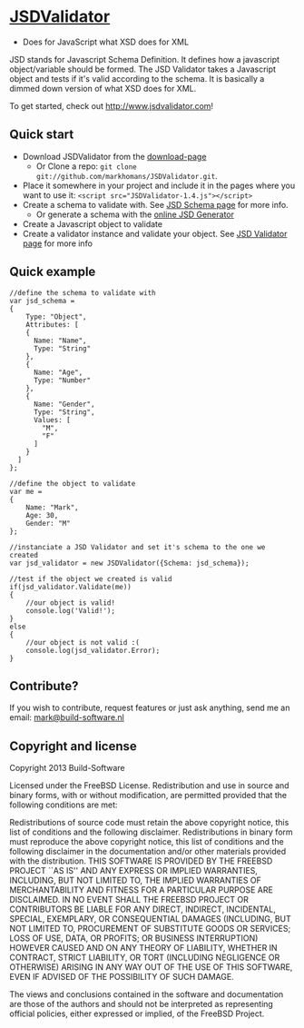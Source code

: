 # [JSDValidator](http://www.jsdvalidator.com/)

* Does for JavaScript what XSD does for XML

JSD stands for Javascript Schema Definition. It defines how a javascript object/variable should be formed. The JSD Validator takes a Javascript object and tests if it's valid according to the schema. It is basically a dimmed down version of what XSD does for XML.

To get started, check out http://www.jsdvalidator.com!

## Quick start

* Download JSDValidator from the [download-page](http://build-software.nl/JSDValidator/download)
  + Or Clone a repo: `git clone git://github.com/markhomans/JSDValidator.git`.
* Place it somewhere in your project and include it in the pages where you want to use it:
```<script src="JSDValidator-1.4.js"></script>```
* Create a schema to validate with. See [JSD Schema page](http://build-software.nl/JSDValidator/JSDSchema) for more info.
  + Or generate a schema with the [online JSD Generator](http://build-software.nl/JSDValidator/JSDGenerator)
* Create a Javascript object to validate
* Create a validator instance and validate your object. See [JSD Validator page](http://build-software.nl/JSDValidator/validator) for more info

## Quick example

```
//define the schema to validate with
var jsd_schema =
{
    Type: "Object",
    Attributes: [
    {
      Name: "Name",
      Type: "String"
    },
    {
      Name: "Age",
      Type: "Number"
    },
    {
      Name: "Gender",
      Type: "String",
      Values: [
        "M",
        "F"
      ]
    }
  ]
};
 
//define the object to validate
var me =
{
    Name: "Mark",
    Age: 30,
    Gender: "M"
};
 
//instanciate a JSD Validator and set it's schema to the one we created
var jsd_validator = new JSDValidator({Schema: jsd_schema});
 
//test if the object we created is valid
if(jsd_validator.Validate(me))
{
    //our object is valid!
    console.log('Valid!');
}
else
{
    //our object is not valid :(
    console.log(jsd_validator.Error);
}
```

## Contribute?
If you wish to contribute, request features or just ask anything, send me an email: mark@build-software.nl

## Copyright and license
Copyright 2013 Build-Software

Licensed under the FreeBSD License.
Redistribution and use in source and binary forms, with or without modification, are permitted provided that the following conditions are met:

Redistributions of source code must retain the above copyright notice, this list of conditions and the following disclaimer.
Redistributions in binary form must reproduce the above copyright notice, this list of conditions and the following disclaimer in the documentation and/or other materials provided with the distribution.
THIS SOFTWARE IS PROVIDED BY THE FREEBSD PROJECT ``AS IS'' AND ANY EXPRESS OR IMPLIED WARRANTIES, INCLUDING, BUT NOT LIMITED TO, THE IMPLIED WARRANTIES OF MERCHANTABILITY AND FITNESS FOR A PARTICULAR PURPOSE ARE DISCLAIMED. IN NO EVENT SHALL THE FREEBSD PROJECT OR CONTRIBUTORS BE LIABLE FOR ANY DIRECT, INDIRECT, INCIDENTAL, SPECIAL, EXEMPLARY, OR CONSEQUENTIAL DAMAGES (INCLUDING, BUT NOT LIMITED TO, PROCUREMENT OF SUBSTITUTE GOODS OR SERVICES; LOSS OF USE, DATA, OR PROFITS; OR BUSINESS INTERRUPTION) HOWEVER CAUSED AND ON ANY THEORY OF LIABILITY, WHETHER IN CONTRACT, STRICT LIABILITY, OR TORT (INCLUDING NEGLIGENCE OR OTHERWISE) ARISING IN ANY WAY OUT OF THE USE OF THIS SOFTWARE, EVEN IF ADVISED OF THE POSSIBILITY OF SUCH DAMAGE.

The views and conclusions contained in the software and documentation are those of the authors and should not be interpreted as representing official policies, either expressed or implied, of the FreeBSD Project.